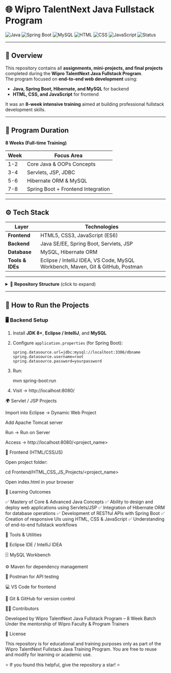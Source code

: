 # 🌐 Wipro TalentNext Java Fullstack Program

![Java](https://img.shields.io/badge/Java-Fullstack-orange?style=flat-square&logo=java)
![Spring Boot](https://img.shields.io/badge/Spring%20Boot-Backend-brightgreen?style=flat-square&logo=springboot)
![MySQL](https://img.shields.io/badge/MySQL-Database-blue?style=flat-square&logo=mysql)
![HTML](https://img.shields.io/badge/HTML-Frontend-red?style=flat-square&logo=html5)
![CSS](https://img.shields.io/badge/CSS-Design-blue?style=flat-square&logo=css3)
![JavaScript](https://img.shields.io/badge/JavaScript-Logic-yellow?style=flat-square&logo=javascript)
![Status](https://img.shields.io/badge/Status-Completed-success?style=flat-square)

---

## 📘 Overview
This repository contains all **assignments, mini-projects, and final projects** completed during the **Wipro TalentNext Java Fullstack Program**.  
The program focused on **end-to-end web development** using:
- **Java, Spring Boot, Hibernate, and MySQL** for backend  
- **HTML, CSS, and JavaScript** for frontend  

It was an **8-week intensive training** aimed at building professional fullstack development skills.

---

## 🧭 Program Duration
**8 Weeks (Full-time Training)**  

| Week | Focus Area |
|------|-------------|
| 1-2  | Core Java & OOPs Concepts |
| 3-4  | Servlets, JSP, JDBC |
| 5-6  | Hibernate ORM & MySQL |
| 7-8  | Spring Boot + Frontend Integration |

---

## ⚙️ Tech Stack

| Layer | Technologies |
|-------|---------------|
| **Frontend** | HTML5, CSS3, JavaScript (ES6) |
| **Backend** | Java SE/EE, Spring Boot, Servlets, JSP |
| **Database** | MySQL, Hibernate ORM |
| **Tools & IDEs** | Eclipse / IntelliJ IDEA, VS Code, MySQL Workbench, Maven, Git & GitHub, Postman |

---

<details>
<summary>📁 <b>Repository Structure</b> (click to expand)</summary>

.
├── CoreJava/
│ ├── Basics/
│ ├── OOPs/
│ └── Collections/
│
├── WebDevelopment/
│ ├── Servlets/
│ ├── JSP/
│ └── JDBC/
│
├── Hibernate/
│ ├── HibernateCRUD/
│ └── HibernateMappings/
│
├── SpringBoot/
│ ├── EmployeeManagement/
│ └── StudentPortal/
│
├── Frontend/
│ ├── HTML_CSS_JS_Projects/
│ ├── MiniWebsites/
│ └── UI_Designs/
│
└── README.md


</details>

---

## 🚀 How to Run the Projects

### 🖥️ Backend Setup
1. Install **JDK 8+**, **Eclipse / IntelliJ**, and **MySQL**
2. Configure `application.properties` (for Spring Boot):
   ```properties
   spring.datasource.url=jdbc:mysql://localhost:3306/dbname
   spring.datasource.username=root
   spring.datasource.password=yourpassword
3. Run:

    mvn spring-boot:run
4. Visit → http://localhost:8080/

🌍 Servlet / JSP Projects

Import into Eclipse → Dynamic Web Project

Add Apache Tomcat server

Run → Run on Server

Access → http://localhost:8080/<project_name>

🎨 Frontend (HTML/CSS/JS)

Open project folder:

cd Frontend/HTML_CSS_JS_Projects/<project_name>

Open index.html in your browser

🧠 Learning Outcomes

✅ Mastery of Core & Advanced Java Concepts
✅ Ability to design and deploy web applications using Servlets/JSP
✅ Integration of Hibernate ORM for database operations
✅ Development of RESTful APIs with Spring Boot
✅ Creation of responsive UIs using HTML, CSS & JavaScript
✅ Understanding of end-to-end fullstack workflows

🧰 Tools & Utilities

🧩 Eclipse IDE / IntelliJ IDEA

🗄️ MySQL Workbench

⚙️ Maven for dependency management

🧪 Postman for API testing

💻 VS Code for frontend

🌿 Git & GitHub for version control

👨‍💻 Contributors

Developed by Wipro TalentNext Java Fullstack Program – 8 Week Batch
Under the mentorship of Wipro Faculty & Program Trainers

📜 License

This repository is for educational and training purposes only as part of the Wipro TalentNext Fullstack Java Training Program.
You are free to reuse and modify for learning or academic use.

⭐ If you found this helpful, give the repository a star! ⭐
